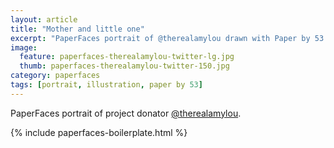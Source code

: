 ```yaml
---
layout: article
title: "Mother and little one"
excerpt: "PaperFaces portrait of @therealamylou drawn with Paper by 53 on an iPad."
image: 
  feature: paperfaces-therealamylou-twitter-lg.jpg
  thumb: paperfaces-therealamylou-twitter-150.jpg
category: paperfaces
tags: [portrait, illustration, paper by 53]
---
```


PaperFaces portrait of project donator [@therealamylou](http://twitter.com/therealamylou).

{% include paperfaces-boilerplate.html %}
